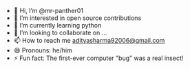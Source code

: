 - 👋 Hi, I’m @mr-panther01
- 👀 I’m interested in open source contributions
- 🌱 I’m currently learning python
- 💞️ I’m looking to collaborate on ...
- 📫 How to reach me adityasharma92006@gmail.com
- 😄 Pronouns: he/him
- ⚡ Fun fact: The first-ever computer "bug" was a real insect!
<!---
mr-panther01/mr-panther01 is a ✨ special ✨ repository because its `README.md` (this file) appears on your GitHub profile.
You can click the Preview link to take a look at your changes.
--->
